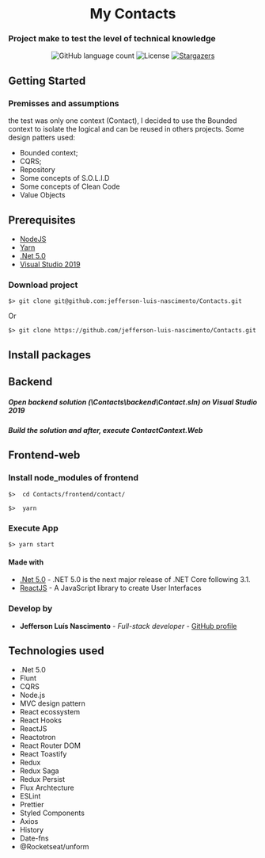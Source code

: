 <h1 align="center">
  My Contacts
</h1>

<h3>
  Project make to test the level of technical knowledge
</h3>

<p align="center">
  <img alt="GitHub language count" src="https://img.shields.io/github/languages/count/jefferson-luis-nascimento/Contacts?color=%2304D361">

  <img alt="License" src="https://img.shields.io/badge/license-MIT-%2304D361">

  <a href="https://github.com/jefferson-luis-nascimento/Contacts/stargazers">
    <img alt="Stargazers" src="https://img.shields.io/github/stars/jefferson-luis-nascimento/Contacts?style=social">
  </a>
</p>

## Getting Started

### Premisses and assumptions
the test was only one context (Contact), I decided to use the Bounded context to isolate the logical and can be reused in others projects.
Some design patters used:
- Bounded context;
- CQRS;
- Repository
- Some concepts of S.O.L.I.D
- Some concepts of Clean Code
- Value Objects

## Prerequisites
- [NodeJS](https://nodejs.org/en/)
- [Yarn](https://yarnpkg.com/en/docs/install)
- [.Net 5.0](https://dotnet.microsoft.com/download/dotnet/)
- [Visual Studio 2019](https://visualstudio.microsoft.com/pt-br/thank-you-downloading-visual-studio/?sku=Community&rel=16)

### Download project
```
$> git clone git@github.com:jefferson-luis-nascimento/Contacts.git
```

Or

```
$> git clone https://github.com/jefferson-luis-nascimento/Contacts.git
```

## Install packages

## Backend

##### Open backend solution (<folderClonedProject>\Contacts\backend\Contact.sln) on Visual Studio 2019
##### Build the solution and after, execute ContactContext.Web

## Frontend-web
### Install node_modules of frontend
```
$>  cd Contacts/frontend/contact/
```
```
$>  yarn
```
### Execute App
```
$> yarn start
```

#### Made with

* [.Net 5.0](https://docs.microsoft.com/en-us/dotnet/core/dotnet-five) - .NET 5.0 is the next major release of .NET Core following 3.1.
* [ReactJS](https://pt-br.reactjs.org/) - A JavaScript library to create User Interfaces


### Develop by

* **Jefferson Luís Nascimento** - *Full-stack developer* - [GitHub profile](https://github.com/jefferson-luis-nascimento)

## Technologies used

* .Net 5.0
* Flunt
* CQRS
* Node.js
* MVC design pattern
* React ecossystem
* React Hooks
* ReactJS
* Reactotron
* React Router DOM
* React Toastify
* Redux
* Redux Saga
* Redux Persist
* Flux Archtecture
* ESLint
* Prettier
* Styled Components
* Axios
* History
* Date-fns
* @Rocketseat/unform
